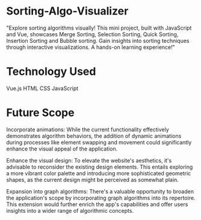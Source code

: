# Sorting-Algo-Visualizer
"Explore sorting algorithms visually! This mini project, built with JavaScript and Vue, showcases Merge Sorting, Selection Sorting, Quick Sorting, Insertion Sorting and Bubble sorting. Gain insights into sorting techniques through interactive visualizations. A hands-on learning experience!"
# Technology Used
Vue.js
HTML
CSS
JavaScript
# Future Scope
Incorporate animations: While the current functionality effectively demonstrates algorithm behaviors, the addition of dynamic animations during processes like element swapping and movement could significantly enhance the visual appeal of the application.

Enhance the visual design: To elevate the website's aesthetics, it's advisable to reconsider the existing design elements. This entails exploring a more vibrant color palette and introducing more sophisticated geometric shapes, as the current design might be perceived as somewhat plain.

Expansion into graph algorithms: There's a valuable opportunity to broaden the application's scope by incorporating graph algorithms into its repertoire. This extension would further enrich the app's capabilities and offer users insights into a wider range of algorithmic concepts.
